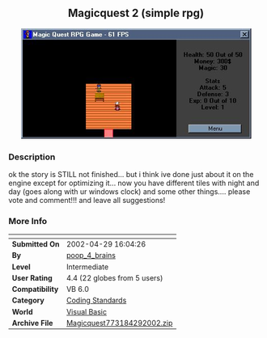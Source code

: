 ﻿<div align="center">

## Magicquest 2 \(simple rpg\)

<img src="PIC20024291725318308.jpg">
</div>

### Description

ok the story is STILL not finished... but i think ive done just about it on the engine except for optimizing it... now you have different tiles with night and day (goes along with ur windows clock) and some other things.... please vote and comment!!! and leave all suggestions!
 
### More Info
 


<span>             |<span>
---                |---
**Submitted On**   |2002-04-29 16:04:26
**By**             |[poop\_4\_brains](https://github.com/Planet-Source-Code/PSCIndex/blob/master/ByAuthor/poop-4-brains.md)
**Level**          |Intermediate
**User Rating**    |4.4 (22 globes from 5 users)
**Compatibility**  |VB 6\.0
**Category**       |[Coding Standards](https://github.com/Planet-Source-Code/PSCIndex/blob/master/ByCategory/coding-standards__1-43.md)
**World**          |[Visual Basic](https://github.com/Planet-Source-Code/PSCIndex/blob/master/ByWorld/visual-basic.md)
**Archive File**   |[Magicquest773184292002\.zip](https://github.com/Planet-Source-Code/poop-4-brains-magicquest-2-simple-rpg__1-34229/archive/master.zip)








